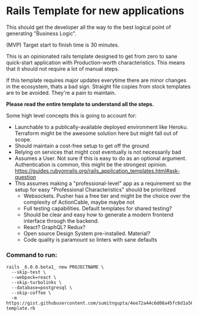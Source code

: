 # Rails Template for new applications

This should get the developer all the way to the best logical point of generating "Business Logic".

(MVP) Target start to finish time is 30 minutes.

This is an opinionated rails template designed to get from zero to sane quick-start application with Production-worth characteristics. This means that it should not require a lot of manual steps.

If this template requires major updates everytime there are minor changes in the ecosystem, thats a bad sign. Straight file copies from stock templates are to be avoided. They're a pain to maintain. 

**Please read the entire template to understand all the steps.**

Some high level concepts this is going to account for:
- Launchable to a publically-available deployed environment like Heroku. Terraform might be the awesome solution here but might fall out of scope.
- Should maintain a cost-free setup to get off the ground
- Relying on services that might cost eventually is not necessarily bad
- Assumes a User.  Not sure if this is easy to do as an optional argument.  Authentication is common, this might be the strongest opinion. https://guides.rubyonrails.org/rails_application_templates.html#ask-question
- This assumes making a "professional-level" app as a requirement so the setup for easy "Professional Characteristics" should be prioritized
  * Websockets. Pusher has a free tier and might be the choice over the complexity of ActionCable, maybe maybe not
  * Full testing capabilities. Default templates for shared testing?
  * Should be clear and easy how to generate a modern frontend interface through the backend.
  * React? GraphQL? Redux?
  * Open source Design System pre-installed.  Material?
  * Code quality is paramount so linters with sane defaults

### Command to run:
```
rails _6.0.0.beta1_ new PROJECTNAME \
  --skip-test \
  --webpack=react \
  --skip-turbolinks \
  --database=postgresql \
  --skip-coffee \
  -m https://gist.githubusercontent.com/sumitngupta/4ee72a44c6d08a45fc6d1a56fb9102cf/raw/601ad1752c497d6570ea0ace0bd2fdd024d0b202/rails-template.rb
```

